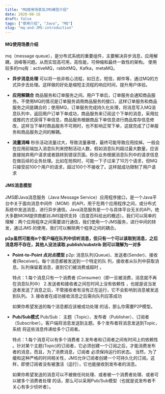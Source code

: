 ```yaml
---
title: "MQ使用场景及JMS模型介绍"
date: 2020-08-16
draft: false
tags: ["使用介绍", "Java", "MQ"]
slug: "mq-and-JMS-introduction"
---
```


#### MQ使用场景介绍
mq（message queue），是分布式系统的重要组件，主要解决异步消息，应用解耦，消峰等问题。从而实现高可用，高性能，可伸缩和最终一致性的架构。
使用较多的mq有：activeMQ，rabbitMQ，Kafka，metaMQ。

 - **异步消息处理**
 可以将一些非核心流程，如日志，短信，邮件等，通过MQ的方式异步去处理。这样做的好处是缩短主流程的响应时间，提升用户体验。
 
 - **应用解耦合**
 商品服务和订单服务之间。用户下单后，订单服务会通知商品服务。不使用MQ的情况是订单服务调用商品服务的接口，这样订单服务和商品服务之间是耦合的；使用MQ，订单服务完成持久化处理，将消息写入MQ消息队列中，返回用户订单下单成功，商品服务来订阅这个下单的消息，采用拉或推的方式获得下单信息，商品服务根据商品下单信息进行商品库存信息修改，这样当下单时商品服务不可用时，也不影响正常下单，这就完成了订单服务和商品服务之间的解耦。
 
 - **流量消峰**
 秒杀活动流量过大，导致流量暴增，最终可能导致应用挂掉。一般会在应用前端加入消息队列来控制活动人数，假如消息队列超过最大数量，应该直接抛弃用户请求或者跳转到错误页面。秒杀业务根据消息队列中的请求信息在做后续的业务处理。比如在抢购时，可能一下子过来了10万个请求，但MQ只接受前100个用户的请求，超过100个不接收了。这样就成功限制了用户请求
#### JMS消息模型
JMS即Java消息服务（Java Message Service）应用程序接口，是一个Java平台中关于面向消息中间件（MOM）的API，用于在两个应用程序之间，或分布式系统中发送消息，进行异步通信。Java消息服务是一个与具体平台无关的API，绝大多数MOM提供商都对JMS提供支持（百度百科给出的概述）。我们可以简单的理解：两个应用程序之间需要进行通信，我们使用一个JMS服务，进行中间的转发，通过JMS 的使用，我们可以解除两个程序之间的耦合。

**p2p虽然可能有n个客户端在队列中侦听消息，但只有一个可以读取到消息，之后消息将不存在，其他人没法读取.publish/substrib   则可以理解为一对多**
 
 - **Point-to-Point 点对点模型**
	 p2p: 消息队列(Queue)、发送者(Sender)、接收者(Receiver)。每个消息都被发送到一个特定的队 列，接收者从队列中获取消息。队列保留着消息，直到它们被消费或超时 。
	 
	 特点：1.每个消息只有一个消费者 (Consumer)（即一旦被消费，消息就不再在消息队列中） 2.发送者和接收者之间在时间上没有依赖性 ，也就是说当发送者发送了消息之后，不管接收者有没有正在运行，它不会影响到消息被发送到队列。 3. 接收者在成功接收消息之后需向队列应答成功  
	 
	如果你希望发送的每个消息都应该被成功处理 的话，那么你需要P2P模型。

 - **Pub/Sub模式**
	Pub/Sub： 主题（Topic）、发布者（Publisher）、订阅者（Subscriber）。客户端将消息发送到主题。多个发布者将消息发送到Topic，系统 将这些消息传递给多个订阅者。 

	特点：1.每个消息可以有多个消费者 2.发布者和订阅者之间有时间上的依赖性 。针对某个主题(Topic)的订阅者，它必须创建一个订阅之后，才能消费发布者的消息，而且，为了消费消息，订阅者 必须保持运行的状态。 当然，为了缓和这种严格的时间相关性，JMS允许订阅者创建一个可持久化的订阅。这样，即使订阅者没有被激活（运行），它也能接收到发布者的消息。 
	
	如果你希望发送的消息可以不被做任何处理、或者被一个消费者处理、或者可以被多个消费者处理 的话，那么可以采用Pub/Sub模型（也就是说发布者不关心有多少侦听者）。
	